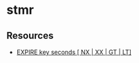 # stmr

## Resources

* [EXPIRE key seconds [ NX | XX | GT | LT]](https://redis.io/commands/expire/)
